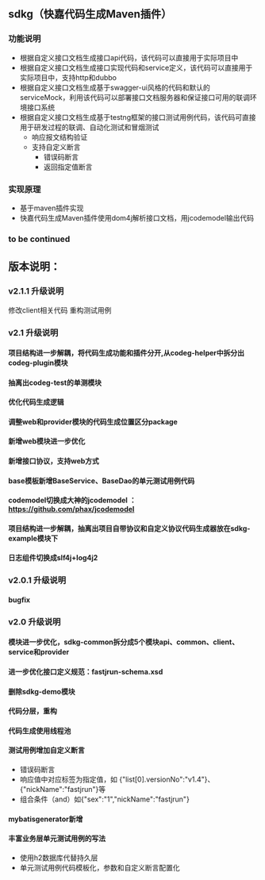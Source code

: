 ## sdkg（快嘉代码生成Maven插件）
### 功能说明
- 根据自定义接口文档生成接口api代码，该代码可以直接用于实际项目中
- 根据自定义接口文档生成接口实现代码和service定义，该代码可以直接用于实际项目中，支持http和dubbo
- 根据自定义接口文档生成基于swagger-ui风格的代码和默认的serviceMock，利用该代码可以部署接口文档服务器和保证接口可用的联调环境接口系统
- 根据自定义接口文档生成基于testng框架的接口测试用例代码，该代码可直接用于研发过程的联调、自动化测试和冒烟测试
    - 响应报文结构验证
    - 支持自定义断言
        - 错误码断言
        - 返回指定值断言

### 实现原理
- 基于maven插件实现
- 快嘉代码生成Maven插件使用dom4j解析接口文档，用jcodemodel输出代码

### to be continued

## 版本说明：
### v2.1.1 升级说明
修改client相关代码
重构测试用例

### v2.1 升级说明
#### 项目结构进一步解耦，将代码生成功能和插件分开,从codeg-helper中拆分出codeg-plugin模块
#### 抽离出codeg-test的单测模块
#### 优化代码生成逻辑
#### 调整web和provider模块的代码生成位置区分package
#### 新增web模块进一步优化
#### 新增接口协议，支持web方式
#### base模板新增BaseService、BaseDao的单元测试用例代码
#### codemodel切换成大神的jcodemodel ：https://github.com/phax/jcodemodel
#### 项目结构进一步解耦，抽离出项目自带协议和自定义协议代码生成器放在sdkg-example模块下
#### 日志组件切换成slf4j+log4j2

### v2.0.1 升级说明
#### bugfix
### v2.0 升级说明
#### 模块进一步优化，sdkg-common拆分成5个模块api、common、client、service和provider
#### 进一步优化接口定义规范：fastjrun-schema.xsd
#### 删除sdkg-demo模块
#### 代码分层，重构
#### 代码生成使用线程池
#### 测试用例增加自定义断言
- 错误码断言
- 响应值中对应标签为指定值，如 {"list[0].versionNo":"v1.4"}、{"nickName":"fastjrun"}等
- 组合条件（and）如{"sex":"1","nickName":"fastjrun"}
#### mybatisgenerator新增
#### 丰富业务层单元测试用例的写法
- 使用h2数据库代替持久层
- 单元测试用例代码模板化，参数和自定义断言配置化

